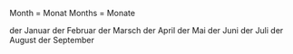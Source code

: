 Month = Monat
Months = Monate


der Januar
der Februar
der Marsch
der April
der Mai
der Juni
der Juli
der August
der September

